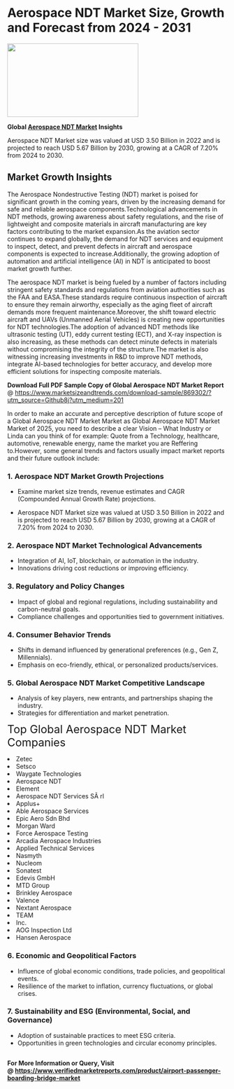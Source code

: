 <H1>Aerospace NDT Market Size, Growth and Forecast from 2024 - 2031</H1><img class="aligncenter size-medium wp-image-584254" src="https://thirdeyenews.in/wp-content/uploads/2024/09/Global-Market-Research-300x168.jpeg" alt="" width="300" height="168" /><p><strong>Global&nbsp;<a href="https://www.marketsizeandtrends.com/download-sample/869302/?utm_source=Github8j?utm_medium=201">Aerospace NDT Market</a> Insights</strong></p><p>Aerospace NDT Market size was valued at USD 3.50 Billion in 2022 and is projected to reach USD 5.67 Billion by 2030, growing at a CAGR of 7.20% from 2024 to 2030.</p><p><h2>Market Growth Insights</h2> <p>The Aerospace Nondestructive Testing (NDT) market is poised for significant growth in the coming years, driven by the increasing demand for safe and reliable aerospace components.Technological advancements in NDT methods, growing awareness about safety regulations, and the rise of lightweight and composite materials in aircraft manufacturing are key factors contributing to the market expansion.As the aviation sector continues to expand globally, the demand for NDT services and equipment to inspect, detect, and prevent defects in aircraft and aerospace components is expected to increase.Additionally, the growing adoption of automation and artificial intelligence (AI) in NDT is anticipated to boost market growth further.</p> <p>The aerospace NDT market is being fueled by a number of factors including stringent safety standards and regulations from aviation authorities such as the FAA and EASA.These standards require continuous inspection of aircraft to ensure they remain airworthy, especially as the aging fleet of aircraft demands more frequent maintenance.Moreover, the shift toward electric aircraft and UAVs (Unmanned Aerial Vehicles) is creating new opportunities for NDT technologies.The adoption of advanced NDT methods like ultrasonic testing (UT), eddy current testing (ECT), and X-ray inspection is also increasing, as these methods can detect minute defects in materials without compromising the integrity of the structure.The market is also witnessing increasing investments in R&D to improve NDT methods, integrate AI-based technologies for better accuracy, and develop more efficient solutions for inspecting composite materials.<p><span class=""><strong>Download Full PDF Sample Copy of Global Aerospace NDT Market Report</strong> @ <a href="https://www.marketsizeandtrends.com/download-sample/869302/?utm_source=Github8j?utm_medium=201" target="_blank">https://www.marketsizeandtrends.com/download-sample/869302/?utm_source=Github8j?utm_medium=201</a></span></p><p>In order to make an accurate and perceptive description of future scope of a Global&nbsp;Aerospace NDT Market Market as Global&nbsp;Aerospace NDT Market Market of 2025, you need to describe a clear Vision &ndash; What Industry or Linda can you think of for example: Quote from a Technology, healthcare, automotive, renewable energy, name the market you are Reffering to.However, some general trends and factors usually impact market reports and their future outlook include:</p><h3>1.&nbsp;<strong>Aerospace NDT Market Growth Projections</strong></h3><ul><li>Examine market size trends, revenue estimates and CAGR (Compounded Annual Growth Rate) projections.</li><li><p>Aerospace NDT Market size was valued at USD 3.50 Billion in 2022 and is projected to reach USD 5.67 Billion by 2030, growing at a CAGR of 7.20% from 2024 to 2030.</p></li></ul><h3>2.&nbsp;<strong>Aerospace NDT Market Technological Advancements</strong></h3><ul><li>Integration of AI, IoT, blockchain, or automation in the industry.</li><li>Innovations driving cost reductions or improving efficiency.</li></ul><h3>3.&nbsp;<strong>Regulatory and Policy Changes</strong></h3><ul><li>Impact of global and regional regulations, including sustainability and carbon-neutral goals.</li><li>Compliance challenges and opportunities tied to government initiatives.</li></ul><h3>4.&nbsp;<strong>Consumer Behavior Trends</strong></h3><ul><li>Shifts in demand influenced by generational preferences (e.g., Gen Z, Millennials).</li><li>Emphasis on eco-friendly, ethical, or personalized products/services.</li></ul><h3>5.&nbsp;<strong>Global Aerospace NDT Market Competitive Landscape</strong></h3><ul><li>Analysis of key players, new entrants, and partnerships shaping the industry.</li><li>Strategies for differentiation and market penetration.</li></ul><p data-pm-slice="1 1 []"><span style="color: inherit; font-family: inherit; font-size: 25px;">Top Global Aerospace NDT Market Companies</span></p><div class="" data-test-id=""><p><li>Zetec</li><li> Setsco</li><li> Waygate Technologies</li><li> Aerospace NDT</li><li> Element</li><li> Aerospace NDT Services SÃ rl</li><li> Applus+</li><li> Able Aerospace Services</li><li> Epic Aero Sdn Bhd</li><li> Morgan Ward</li><li> Force Aerospace Testing</li><li> Arcadia Aerospace Industries</li><li> Applied Technical Services</li><li> Nasmyth</li><li> Nucleom</li><li> Sonatest</li><li> Edevis GmbH</li><li> MTD Group</li><li> Brinkley Aerospace</li><li> Valence</li><li> Nextant Aerospace</li><li> TEAM</li><li> Inc.</li><li> AOG Inspection Ltd</li><li> Hansen Aerospace</li></p></div><h3>6.&nbsp;<strong>Economic and Geopolitical Factors</strong></h3><ul><li>Influence of global economic conditions, trade policies, and geopolitical events.</li><li>Resilience of the market to inflation, currency fluctuations, or global crises.</li></ul><h3>7.&nbsp;<strong>Sustainability and ESG (Environmental, Social, and Governance)</strong></h3><ul><li>Adoption of sustainable practices to meet ESG criteria.</li><li>Opportunities in green technologies and circular economy principles.</li></ul><h2><strong style="font-size: 14px;">For More Information or Query, Visit @&nbsp;</strong><a style="background-color: #ffffff; font-size: 14px;" href="https://www.marketsizeandtrends.com/report/aerospace-ndt-market/" target="_blank">https://www.verifiedmarketreports.com/product/airport-passenger-boarding-bridge-market</a></h2>
